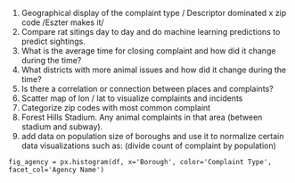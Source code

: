 1. Geographical display of the complaint type / Descriptor dominated x zip code /Eszter makes it/
2. Compare rat sitings day to day and do machine learning predictions to predict sightings.
3. What is the average time for closing complaint and how did it change during the time?
4. What districts with more animal issues and how did it change during the time?
5. Is there a correlation or connection between places and complaints?
6. Scatter map of lon / lat to visualize complaints and incidents
7. Categorize zip codes with most common complaint
8. Forest Hills Stadium. Any animal complaints in that area (between stadium and subway).
9. add data on population size of boroughs and use it to normalize certain data visualizations such as: (divide count of complaint by population)
```
fig_agency = px.histogram(df, x='Borough', color='Complaint Type', facet_col='Agency Name')
```

